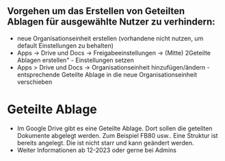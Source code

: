 ## Vorgehen um das Erstellen von Geteilten Ablagen für ausgewählte Nutzer zu verhindern:
- neue Organisationseinheit erstellen (vorhandene nicht nutzen, um default Einstellungen zu behalten)
- Apps -> Drive und Docs -> Freigabeeinstellungen -> (Mitte) 2Geteilte Ablagen erstellen" - Einstellungen setzen
- Apps > Drive und Docs -> Organisationseinheit hinzufügen/ändern - entsprechende Geteilte Ablage in die neue Organisationseinheit verschieben

# Geteilte Ablage
- Im Google Drive gibt es eine Geteilte Ablage. Dort sollen die geteilten Dokumente abgelegt werden. Zum Beispiel FB80 usw.. Eine Struktur ist bereits angelegt. Die ist nicht starr und kann geändert werden. 
- Weiter Informationen ab 12-2023 oder gerne bei Admins